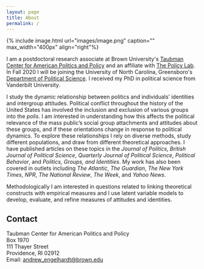 ```yaml
---
layout: page
title: About
permalink: /
---
```


{% include image.html url="images/image.png" caption="" max_width="400px" align="right"%}

I am a postdoctoral research associate at Brown University's <a href="https://watson.brown.edu/taubman/">Taubman Center for American Politics and Policy</a> and an affiliate with <a href="https://thepolicylab.brown.edu/">The Policy Lab</a>. In Fall 2020 I will be joining the University of North Carolina, Greensboro's <a href="https://psc.uncg.edu/">Department of Political Science</a>. I received my PhD in political science from Vanderbilt University.<br />  

I study the dynamic relationship between politics and individuals’ identities and intergroup attitudes. Political conflict throughout the  history of the United States has involved the inclusion and exclusion of various groups into the <i>polis</i>. I am interested in understanding how this affects the political relevance of the mass public’s social group attachments and attitudes about these groups, and  if these orientations change in response to political dynamics. To explore these relationships I rely on diverse methods, study different populations, and draw from different theoretical approaches. I have published articles on these topics in the <i>Journal of Politics</i>, <i>British Journal of Political Science</i>, <i>Quarterly Journal of Political Science</i>, <i>Political Behavior</i>, and <i>Politics, Groups, and Identities</i>. My work has also been covered in outlets including <i>The Atlantic</i>, <i>The Guardian</i>, <i>The New York Times</i>, <i>NPR</i>, <i>The National Review</i>, <i>The Week</i>, and <i>Yahoo News</i>.<br /> 

Methodologically I am interested in questions related to linking theoretical constructs with empirical measures and I use latent variable models to develop, evaluate, and refine measures of attitudes and identities.


## Contact
Taubman Center for American Politics and Policy <br />
Box 1970 <br />
111 Thayer Street <br />
Providence, RI 02912 <br />
Email: [andrew_engelhardt@brown.edu]

[andrew_engelhardt@brown.edu]: mailto:andrew_engelhardt@brown.edu
